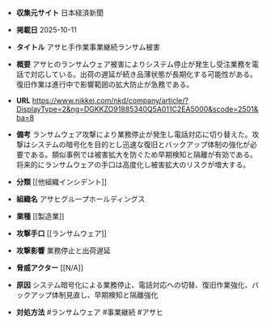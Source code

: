 - **収集元サイト**
日本経済新聞

- **掲載日**
2025-10-11

- **タイトル**
アサヒ手作業事業継続ランサム被害

- **概要**
アサヒのランサムウェア被害によりシステム停止が発生し受注業務を電話で対応している。出荷の遅延が続き品薄状態が長期化する可能性がある。復旧作業は進行中で影響範囲の拡大防止が急務である。

- **URL**
https://www.nikkei.com/nkd/company/article/?DisplayType=2&ng=DGKKZO91885340Q5A011C2EA5000&scode=2501&ba=8

- **備考**
ランサムウェア攻撃により業務停止が発生し電話対応に切り替えた。攻撃はシステムの暗号化を目的とし迅速な復旧とバックアップ体制の強化が必要である。類似事例では被害拡大を防ぐため早期検知と隔離が有効である。将来的にランサムウェアの手口は高度化し被害拡大のリスクが増大する。

- **分類**
[[他組織インシデント]]

- **組織名**
アサヒグループホールディングス

- **業種**
[[製造業]]

- **攻撃手口**
[[ランサムウェア]]

- **攻撃影響**
業務停止と出荷遅延

- **脅威アクター**
[[N/A]]

- **原因**
システム暗号化による業務停止、電話対応への切替、復旧作業強化、バックアップ体制見直し、早期検知と隔離強化

- **対処方法**
#ランサムウェア #事業継続 #アサヒ
